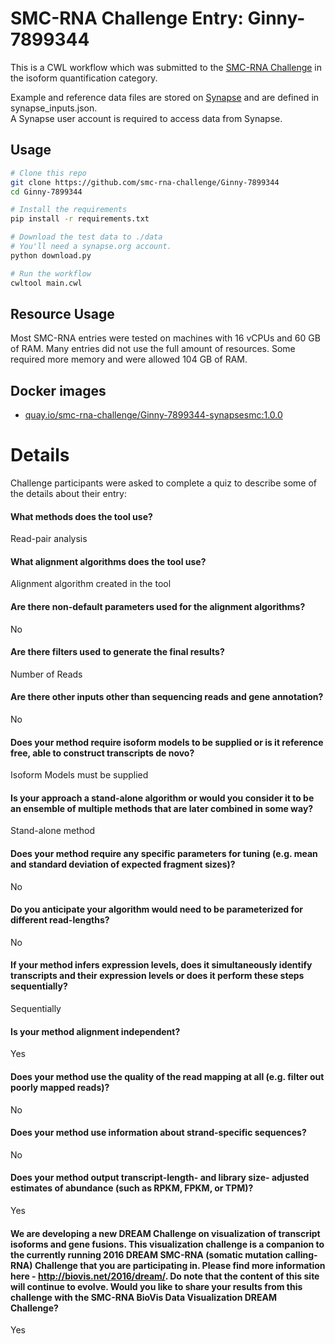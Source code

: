 SMC-RNA Challenge Entry: Ginny-7899344
========================================================

This is a CWL workflow which was submitted to the [SMC-RNA Challenge][smcrna] in the isoform quantification category.

Example and reference data files are stored on [Synapse][data] and are
defined in synapse_inputs.json.  
A Synapse user account is required to access data from Synapse.

Usage
--------------------------------------------------------

```bash
# Clone this repo
git clone https://github.com/smc-rna-challenge/Ginny-7899344
cd Ginny-7899344

# Install the requirements
pip install -r requirements.txt

# Download the test data to ./data
# You'll need a synapse.org account.
python download.py

# Run the workflow
cwltool main.cwl
```

Resource Usage
--------------------------------------------------------

Most SMC-RNA entries were tested on machines with 16 vCPUs and 60 GB of RAM.
Many entries did not use the full amount of resources.
Some required more memory and were allowed 104 GB of RAM.


Docker images
--------------------------------------------------------


- [quay.io/smc-rna-challenge/Ginny-7899344-synapsesmc:1.0.0](https://quay.io/smc-rna-challenge/Ginny-7899344-synapsesmc:1.0.0)





Details
========================================================

Challenge participants were asked to complete a quiz to describe some of the
details about their entry:



#### What methods does the tool use?
Read-pair analysis



#### What alignment algorithms does the tool use?
Alignment algorithm created in the tool



#### Are there non-default parameters used for the alignment algorithms?
No



#### Are there filters used to generate the final results?
Number of Reads



#### Are there other inputs other than sequencing reads and gene annotation?
No













#### Does your method require isoform models to be supplied or is it reference free, able to construct transcripts de novo?
Isoform Models must be supplied







#### Is your approach a stand-alone algorithm or would you consider it to be an ensemble of multiple methods that are later combined in some way?
Stand-alone method



#### Does your method require any specific parameters for tuning (e.g. mean and standard deviation of expected fragment sizes)?
No



#### Do you anticipate your algorithm would need to be parameterized for different read-lengths?
No













#### If your method infers expression levels, does it simultaneously identify transcripts and their expression levels or does it perform these steps sequentially?
Sequentially



#### Is your method alignment independent?
Yes



#### Does your method use the quality of the read mapping at all (e.g. filter out poorly mapped reads)?
No



#### Does your method use information about strand-specific sequences?
No



#### Does your method output transcript-length- and library size- adjusted estimates of abundance (such as RPKM, FPKM, or TPM)?
Yes



#### We are developing a new DREAM Challenge on visualization of transcript isoforms and gene fusions. This visualization challenge is a companion to the currently running 2016 DREAM SMC-RNA (somatic mutation calling-RNA) Challenge that you are participating in. Please find more information here - http://biovis.net/2016/dream/. Do note that the content of this site will continue to evolve. Would you like to share your results from this challenge with the SMC-RNA BioVis Data Visualization DREAM Challenge?
Yes





[smcrna]: https://www.synapse.org/#!Synapse:syn2813589/wiki/401435
[data]: https://www.synapse.org/#!Synapse:syn9878788
